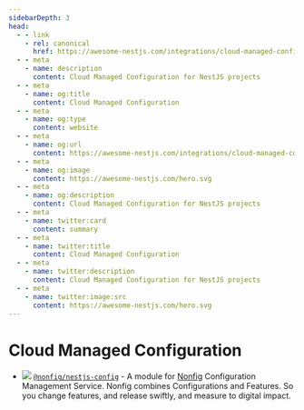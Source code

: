 ```yaml
---
sidebarDepth: 3
head:
  - - link
    - rel: canonical
      href: https://awesome-nestjs.com/integrations/cloud-managed-configuration
  - - meta
    - name: description
      content: Cloud Managed Configuration for NestJS projects
  - - meta
    - name: og:title
      content: Cloud Managed Configuration
  - - meta
    - name: og:type
      content: website
  - - meta
    - name: og:url
      content: https://awesome-nestjs.com/integrations/cloud-managed-configuration.html
  - - meta
    - name: og:image
      content: https://awesome-nestjs.com/hero.svg
  - - meta
    - name: og:description
      content: Cloud Managed Configuration for NestJS projects
  - - meta
    - name: twitter:card
      content: summary
  - - meta
    - name: twitter:title
      content: Cloud Managed Configuration
  - - meta
    - name: twitter:description
      content: Cloud Managed Configuration for NestJS projects
  - - meta
    - name: twitter:image:src
      content: https://awesome-nestjs.com/hero.svg
---
```


# Cloud Managed Configuration

- ![](https://img.shields.io/github/stars/nonfig/nestjs-config.svg?style=flat-square) [`@nonfig/nestjs-config`](https://github.com/nonfig/nestjs-config) - A module for [Nonfig](https://www.nonfig.com) Configuration Management Service. Nonfig combines Configurations and Features. So you change features, and release swiftly, and measure to digital impact.
